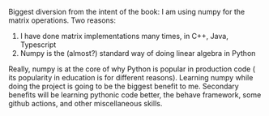 Biggest diversion from the intent of the book: I am using numpy for
the matrix operations. Two reasons:
1. I have done matrix implementations many times, in C++, Java, Typescript
2. Numpy is the (almost?) standard way of doing linear algebra in Python

Really, numpy is at the core of why Python is popular in production code (
its popularity in education is for different reasons). Learning numpy while
doing the project is going to be the biggest benefit to me. Secondary benefits
will be learning pythonic code better, the behave framework, some github
actions, and other miscellaneous skills.